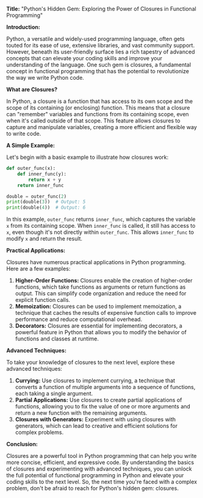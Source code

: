 **Title:** "Python's Hidden Gem: Exploring the Power of Closures in Functional Programming"

**Introduction:**

Python, a versatile and widely-used programming language, often gets touted for its ease of use, extensive libraries, and vast community support. However, beneath its user-friendly surface lies a rich tapestry of advanced concepts that can elevate your coding skills and improve your understanding of the language. One such gem is closures, a fundamental concept in functional programming that has the potential to revolutionize the way we write Python code.

**What are Closures?**

In Python, a closure is a function that has access to its own scope and the scope of its containing (or enclosing) function. This means that a closure can "remember" variables and functions from its containing scope, even when it's called outside of that scope. This feature allows closures to capture and manipulate variables, creating a more efficient and flexible way to write code.

**A Simple Example:**

Let's begin with a basic example to illustrate how closures work:
```python
def outer_func(x):
    def inner_func(y):
        return x + y
    return inner_func

double = outer_func(2)
print(double(3))  # Output: 5
print(double(4))  # Output: 6
```
In this example, `outer_func` returns `inner_func`, which captures the variable `x` from its containing scope. When `inner_func` is called, it still has access to `x`, even though it's not directly within `outer_func`. This allows `inner_func` to modify `x` and return the result.

**Practical Applications:**

Closures have numerous practical applications in Python programming. Here are a few examples:

1. **Higher-Order Functions:** Closures enable the creation of higher-order functions, which take functions as arguments or return functions as output. This can simplify code organization and reduce the need for explicit function calls.
2. **Memoization:** Closures can be used to implement memoization, a technique that caches the results of expensive function calls to improve performance and reduce computational overhead.
3. **Decorators:** Closures are essential for implementing decorators, a powerful feature in Python that allows you to modify the behavior of functions and classes at runtime.

**Advanced Techniques:**

To take your knowledge of closures to the next level, explore these advanced techniques:

1. **Currying:** Use closures to implement currying, a technique that converts a function of multiple arguments into a sequence of functions, each taking a single argument.
2. **Partial Applications:** Use closures to create partial applications of functions, allowing you to fix the value of one or more arguments and return a new function with the remaining arguments.
3. **Closures with Generators:** Experiment with using closures with generators, which can lead to creative and efficient solutions for complex problems.

**Conclusion:**

Closures are a powerful tool in Python programming that can help you write more concise, efficient, and expressive code. By understanding the basics of closures and experimenting with advanced techniques, you can unlock the full potential of functional programming in Python and elevate your coding skills to the next level. So, the next time you're faced with a complex problem, don't be afraid to reach for Python's hidden gem: closures.